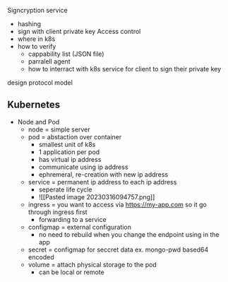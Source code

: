 
Signcryption service
- hashing
- sign with client private key
Access control
-  where in k8s
- how to verify
	- cappability list (JSON file)
	- parralell agent
	- how to interract with k8s
service for client to sign their private key

design protocol
model

## Kubernetes
- Node and Pod
	- node = simple server
	- pod = abstaction over container 
		-  smallest unit of k8s
		- 1 application per pod
		- has virtual ip address
		- communicate using ip address
		- ephremeral, re-creation with new ip address
	- service = permanent ip address to each ip address
		- seperate life cycle
		- ![[Pasted image 20230316094757.png]]
	- ingress = you want to access via https://my-app.com so it go through ingress first 
		- forwarding to a service
	- configmap = external configuration 
		-  no need to rebuild when you change the endpoint using in the app
	- secret = configmap for seccret data ex. mongo-pwd based64 encoded
	- volume = attach physical storage to the pod
		- can be local or remote